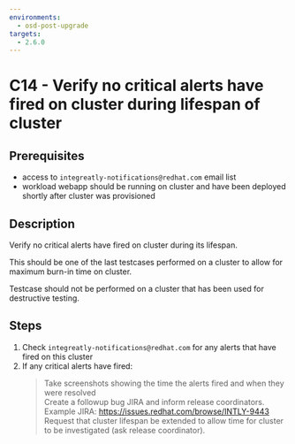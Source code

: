 ```yaml
---
environments:
  - osd-post-upgrade
targets:
  - 2.6.0
---
```


# C14 - Verify no critical alerts have fired on cluster during lifespan of cluster

## Prerequisites

- access to `integreatly-notifications@redhat.com` email list
- workload webapp should be running on cluster and have been deployed shortly after cluster was provisioned

## Description

Verify no critical alerts have fired on cluster during its lifespan.

This should be one of the last testcases performed on a cluster to allow for maximum burn-in time on cluster.

Testcase should not be performed on a cluster that has been used for destructive testing.

## Steps

1. Check `integreatly-notifications@redhat.com` for any alerts that have fired on this cluster
2. If any critical alerts have fired:
   > Take screenshots showing the time the alerts fired and when they were resolved  
   > Create a followup bug JIRA and inform release coordinators. Example JIRA: https://issues.redhat.com/browse/INTLY-9443  
   > Request that cluster lifespan be extended to allow time for cluster to be investigated (ask release coordinator).
